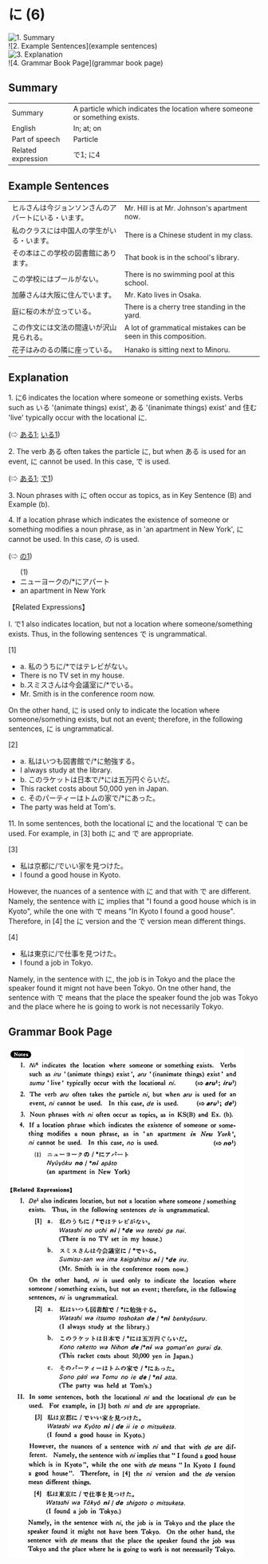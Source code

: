 # に (6)

![1. Summary](summary)<br>
![2. Example Sentences](example sentences)<br>
![3. Explanation](explanation)<br>
![4. Grammar Book Page](grammar book page)<br>


## Summary

<table><tr>   <td>Summary</td>   <td>A particle which indicates the location where someone or something exists.</td></tr><tr>   <td>English</td>   <td>In; at; on</td></tr><tr>   <td>Part of speech</td>   <td>Particle</td></tr><tr>   <td>Related expression</td>   <td>で1; に4</td></tr></table>

## Example Sentences

<table><tr>   <td>ヒルさんは今ジョンソンさんのアパートにいる・います。</td>   <td>Mr. Hill is at Mr. Johnson's apartment now.</td></tr><tr>   <td>私のクラスには中国人の学生がいる・います。</td>   <td>There is a Chinese student in my class.</td></tr><tr>   <td>その本はこの学校の図書館にあります。</td>   <td>That book is in the school's library.</td></tr><tr>   <td>この学校にはプールがない。</td>   <td>There is no swimming pool at this school.</td></tr><tr>   <td>加藤さんは大阪に住んでいます。</td>   <td>Mr. Kato lives in Osaka.</td></tr><tr>   <td>庭に桜の木が立っている。</td>   <td>There is a cherry tree standing in the yard.</td></tr><tr>   <td>この作文には文法の間違いが沢山見られる。</td>   <td>A lot of grammatical mistakes can be seen in this composition.</td></tr><tr>   <td>花子はみのるの隣に座っている。</td>   <td>Hanako is sitting next to Minoru.</td></tr></table>

## Explanation

<p>1. <span class="cloze">に</span>6 indicates the location where someone or something exists. Verbs such as いる '(animate things) exist', ある '(inanimate things) exist' and 住む 'live' typically occur with the locational <span class="cloze">に</span>. </p>  (⇨ <a href="#㊦ ある (1)">ある1</a>; <a href="#㊦ いる (1)">いる1</a>)</p>  <p>2. The verb ある often takes the particle <span class="cloze">に</span>, but when ある is used for an event, <span class="cloze">に</span> cannot be used. In this case, で is used. </p>  <p>(⇨ <a href="#㊦ ある (1)">ある1</a>; <a href="#㊦ で (1)">で1</a>)</p>  <p>3. Noun phrases with <span class="cloze">に</span> often occur as topics, as in Key Sentence (B) and Example (b).</p>  <p>4. If a location phrase which indicates the existence of someone or something modifies a noun phrase, as in 'an apartment in New York', <span class="cloze">に</span> cannot be used. In this case, の is used.</p>  <p>(⇨ <a href="#㊦ の (1)">の1</a>)</p>  <ul>(1) <li>ニューヨークの/*<span class="cloze">に</span>アパート</li> <li>an apartment in New York</li> </ul>  <p>【Related Expressions】</p>  <p>I. で1 also indicates location, but not a location where someone/something exists. Thus, in the following sentences で is ungrammatical.</p>  <p>[1]</p>  <ul> <li>a. 私のうち<span class="cloze">に</span>/*ではテレビがない。</li> <li>There is no TV set in my house.</li> <div class="divide"></div> <li>b.スミスさんは今会議室<span class="cloze">に</span>/*でいる。</li> <li>Mr. Smith is in the conference room now.</li> </ul>  <p>On the other hand, <span class="cloze">に</span> is used only to indicate the location where someone/something exists, but not an event; therefore, in the following sentences, <span class="cloze">に</span> is ungrammatical.</p>  <p>[2] </p>  <ul> <li>a. 私はいつも図書館で/*<span class="cloze">に</span>勉強する。</li> <li>I always study at the library.</li> <div class="divide"></div> <li>b. このラケットは日本で/*<span class="cloze">に</span>は五万円ぐらいだ。</li> <li>This racket costs about 50,000 yen in Japan.</li> <div class="divide"></div> <li>c. そのパーティーはトムの家で/*<span class="cloze">に</span>あった。</li> <li>The party was held at Tom's.</li> </ul>  <p>11. In some sentences, both the locational <span class="cloze">に</span> and the locational で can be used. For example, in [3] both <span class="cloze">に</span> and で are appropriate.</p>  <p>[3]</p>  <ul> <li>私は京都<span class="cloze">に</span>/でいい家を見つけた。</li> <li>I found a good house in Kyoto.</li> </ul>  <p>However, the nuances of a sentence with に</span> and that with で are different. Namely, the sentence with <span class="cloze">に</span> implies that "I found a good house which is in Kyoto", while the one with で means "In Kyoto I found a good house". Therefore, in [4] the <span class="cloze">に</span> version and the で version mean different things.</p>  <p>[4]</p>  <ul> <li>私は東京<span class="cloze">に</span>/で仕事を見つけた。</li> <li>I found a job in Tokyo.</li> </ul>  <p>Namely, in the sentence with <span class="cloze">に</span>, the job is in Tokyo and the place the speaker found it mignt not have been Tokyo. On tne other hand, the sentence with で means that the place the speaker found the job was Tokyo and the place where he is going to work is not necessarily Tokyo.</p>

## Grammar Book Page

![](../img/Basicに6.png)

